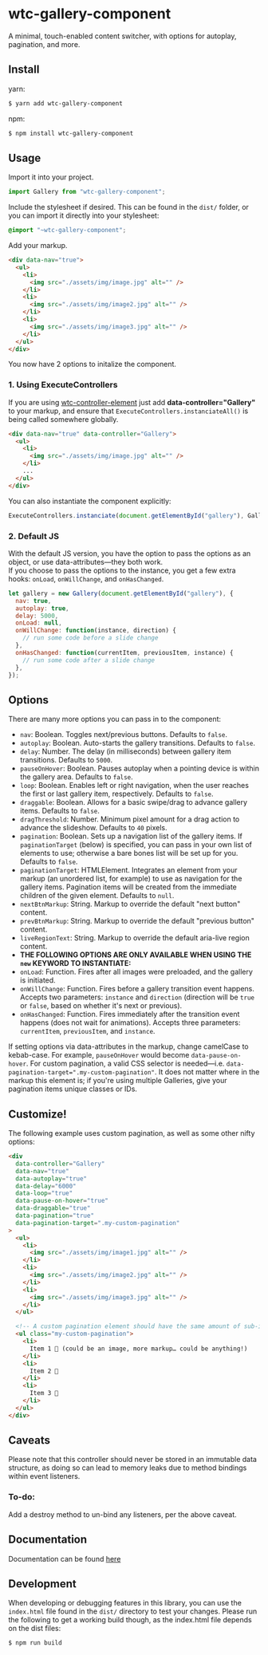 # wtc-gallery-component

A minimal, touch-enabled content switcher, with options for autoplay, pagination, and more.

## Install

yarn:

```sh
$ yarn add wtc-gallery-component
```

npm:

```sh
$ npm install wtc-gallery-component
```

## Usage

Import it into your project.

```javascript
import Gallery from "wtc-gallery-component";
```

Include the stylesheet if desired. This can be found in the `dist/` folder, or you can import it directly into your stylesheet:

```scss
@import "~wtc-gallery-component";
```

Add your markup.

```html
<div data-nav="true">
  <ul>
    <li>
      <img src="./assets/img/image.jpg" alt="" />
    </li>
    <li>
      <img src="./assets/img/image2.jpg" alt="" />
    </li>
    <li>
      <img src="./assets/img/image3.jpg" alt="" />
    </li>
  </ul>
</div>
```

You now have 2 options to initalize the component.

### 1. Using ExecuteControllers

If you are using [wtc-controller-element] just add **data-controller="Gallery"** to your markup, and ensure that `ExecuteControllers.instanciateAll()` is being called somewhere globally.

```html
<div data-nav="true" data-controller="Gallery">
  <ul>
    <li>
      <img src="./assets/img/image.jpg" alt="" />
    </li>
    ...
  </ul>
</div>
```

You can also instantiate the component explicitly:

```javascript
ExecuteControllers.instanciate(document.getElementById("gallery"), Gallery);
```

### 2. Default JS

With the default JS version, you have the option to pass the options as an object, or use data-attributes—they both work.  
If you choose to pass the options to the instance, you get a few extra hooks: `onLoad`, `onWillChange`, and `onHasChanged`.

```javascript
let gallery = new Gallery(document.getElementById("gallery"), {
  nav: true,
  autoplay: true,
  delay: 5000,
  onLoad: null,
  onWillChange: function(instance, direction) {
    // run some code before a slide change
  },
  onHasChanged: function(currentItem, previousItem, instance) {
    // run some code after a slide change
  },
});
```

## Options

There are many more options you can pass in to the component:

- `nav`: Boolean. Toggles next/previous buttons. Defaults to `false`.
- `autoplay`: Boolean. Auto-starts the gallery transitions. Defaults to `false`.
- `delay`: Number. The delay (in milliseconds) between gallery item transitions. Defaults to `5000`.
- `pauseOnHover`: Boolean. Pauses autoplay when a pointing device is within the gallery area. Defaults to `false`.
- `loop`: Boolean. Enables left or right navigation, when the user reaches the first or last gallery item, respectively. Defaults to `false`.
- `draggable`: Boolean. Allows for a basic swipe/drag to advance gallery items. Defaults to `false`.
- `dragThreshold`: Number. Minimum pixel amount for a drag action to advance the slideshow. Defaults to `40` pixels.
- `pagination`: Boolean. Sets up a navigation list of the gallery items. If `paginationTarget` (below) is specified, you can pass in your own list of elements to use; otherwise a bare bones list will be set up for you. Defaults to `false`.
- `paginationTarget`: HTMLElement. Integrates an element from your markup (an unordered list, for example) to use as navigation for the gallery items. Pagination items will be created from the immediate children of the given element. Defaults to `null`.
- `nextBtnMarkup`: String. Markup to override the default "next button" content.
- `prevBtnMarkup`: String. Markup to override the default "previous button" content.
- `liveRegionText`: String. Markup to override the default aria-live region content.
- **THE FOLLOWING OPTIONS ARE ONLY AVAILABLE WHEN USING THE `new` KEYWORD TO INSTANTIATE:**
- `onLoad`: Function. Fires after all images were preloaded, and the gallery is initiated.
- `onWillChange`: Function. Fires before a gallery transition event happens. Accepts two parameters: `instance` and `direction` (direction will be `true` or `false`, based on whether it's next or previous).
- `onHasChanged`: Function. Fires immediately after the transition event happens (does not wait for animations). Accepts three parameters: `currentItem`, `previousItem`, and `instance`.

If setting options via data-attributes in the markup, change camelCase to kebab-case. For example, `pauseOnHover` would become `data-pause-on-hover`.
For custom pagination, a valid CSS selector is needed—i.e. `data-pagination-target=".my-custom-pagination"`. It does not matter where in the markup this element is; if you're using multiple Galleries, give your pagination items unique classes or IDs.

## Customize!

The following example uses custom pagination, as well as some other nifty options:

```html
<div
  data-controller="Gallery"
  data-nav="true"
  data-autoplay="true"
  data-delay="6000"
  data-loop="true"
  data-pause-on-hover="true"
  data-draggable="true"
  data-pagination="true"
  data-pagination-target=".my-custom-pagination"
>
  <ul>
    <li>
      <img src="./assets/img/image1.jpg" alt="" />
    </li>
    <li>
      <img src="./assets/img/image2.jpg" alt="" />
    </li>
    <li>
      <img src="./assets/img/image3.jpg" alt="" />
    </li>
  </ul>

  <!-- A custom pagination element should have the same amount of sub-items as the number of gallery items. -->
  <ul class="my-custom-pagination">
    <li>
      Item 1 🐼 (could be an image, more markup… could be anything!)
    </li>
    <li>
      Item 2 🦊
    </li>
    <li>
      Item 3 🐍
    </li>
  </ul>
</div>
```

## Caveats

Please note that this controller should never be stored in an immutable data structure, as doing so can lead to memory leaks due to method bindings within event listeners.

### To-do:

Add a destroy method to un-bind any listeners, per the above caveat.

[wtc-controller-element]: https://github.com/wethegit/wtc-controller-element

## Documentation

Documentation can be found [here](https://wethegit.github.io/wtc-gallery-component/Gallery.html)

## Development

When developing or debugging features in this library, you can use the `index.html` file found in the `dist/` directory to test your changes. Please run the following to get a working build though, as the index.html file depends on the dist files:

```sh
$ npm run build
```
